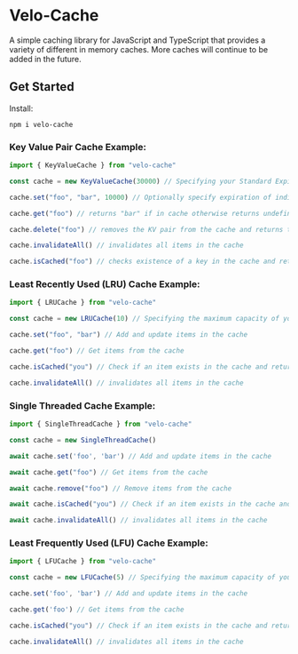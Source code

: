 # Velo-Cache

A simple caching library for JavaScript and TypeScript that provides a variety of different in memory caches. More caches will continue to be added in the future.

## Get Started
Install:
```
npm i velo-cache
```
### Key Value Pair Cache Example:

```javascript
import { KeyValueCache } from "velo-cache"

const cache = new KeyValueCache(30000) // Specifying your Standard Expiration for cached items

cache.set("foo", "bar", 10000) // Optionally specify expiration of individual items.

cache.get("foo") // returns "bar" if in cache otherwise returns undefined

cache.delete("foo") // removes the KV pair from the cache and returns the corresponding value

cache.invalidateAll() // invalidates all items in the cache

cache.isCached("foo") // checks existence of a key in the cache and returns a boolean
```
### Least Recently Used (LRU) Cache Example:

```javascript
import { LRUCache } from "velo-cache"

const cache = new LRUCache(10) // Specifying the maximum capacity of your cache

cache.set("foo", "bar") // Add and update items in the cache

cache.get("foo") // Get items from the cache

cache.isCached("you") // Check if an item exists in the cache and returns a boolean

cache.invalidateAll() // invalidates all items in the cache

```
### Single Threaded Cache Example:

```javascript
import { SingleThreadCache } from "velo-cache"

const cache = new SingleThreadCache()

await cache.set('foo', 'bar') // Add and update items in the cache

await cache.get("foo") // Get items from the cache

await cache.remove("foo") // Remove items from the cache

await cache.isCached("you") // Check if an item exists in the cache and returns a boolean

await cache.invalidateAll() // invalidates all items in the cache

```

### Least Frequently Used (LFU) Cache Example:

```javascript
import { LFUCache } from "velo-cache"

const cache = new LFUCache(5) // Specifying the maximum capacity of your cache

cache.set('foo', 'bar') // Add and update items in the cache

cache.get('foo') // Get items from the cache

cache.isCached("you") // Check if an item exists in the cache and returns a boolean

cache.invalidateAll() // invalidates all items in the cache

```
